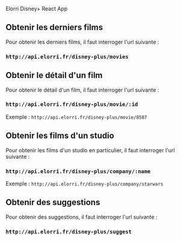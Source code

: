 Elorri Disney+ React App

## Obtenir les derniers films

Pour obtenir les derniers films, il faut interroger l'url suivante :

### `http://api.elorri.fr/disney-plus/movies`

## Obtenir le détail d'un film

Pour obtenir le détail d'un film, il faut interroger l'url suivante :

### `http://api.elorri.fr/disney-plus/movie/:id`

Exemple : `http://api.elorri.fr/disney-plus/movie/8587`

## Obtenir les films d'un studio

Pour obtenir les films d'un studio en particulier, il faut interroger l'url suivante :

### `http://api.elorri.fr/disney-plus/company/:name`

Exemple : `http://api.elorri.fr/disney-plus/company/starwars`

## Obtenir des suggestions

Pour obtenir des suggestions, il faut interroger l'url suivante :

### `http://api.elorri.fr/disney-plus/suggest`